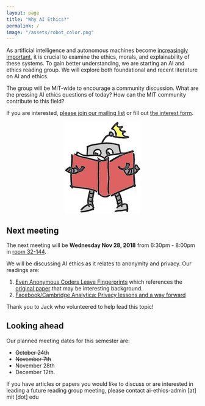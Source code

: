 ```yaml
---
layout: page
title: "Why AI Ethics?"
permalink: /
image: "/assets/robot_color.png"
---
```

As artificial intelligence and autonomous machines become [increasingly important](http://news.mit.edu/2018/mit-reshapes-itself-stephen-schwarzman-college-of-computing-1015), it is crucial to examine the ethics, morals, and explainability of these systems.  To gain better understanding, we are starting an AI and ethics reading group. We will explore both foundational and recent literature on AI and ethics.

The group will be MIT-wide to encourage a community discussion. What are the pressing AI ethics questions of today? How can the MIT community contribute to this field?

If you are interested, [please join our mailing list](https://groups.mit.edu/webmoira/list/ai-ethics) or fill out [the interest form](https://goo.gl/forms/I4H4XFC7gmcci8Ys2).

<center>
	<img src="/assets/robot_color.png">
</center>



## Next meeting

The next meeting will be **Wednesday Nov 28, 2018** from 6:30pm - 8:00pm in [room 32-144](https://whereis.mit.edu/?go=32).

We will be discussing AI ethics as it relates to anonymity and privacy. Our readings are:
 1. [Even Anonymous Coders Leave Fingerprints](https://www.wired.com/story/machine-learning-identify-anonymous-code/) which references the [original paper](https://arxiv.org/pdf/1512.08546.pdf) that may be interesting background.
 2. [Facebook/Cambridge Analytica: Privacy lessons and a way forward](https://internetpolicy.mit.edu/blog-2018-fb-cambridgeanalytica/)

Thank you to Jack who volunteered to help lead this topic!


## Looking ahead

Our planned meeting dates for this semester are:
 - ~~October 24th~~
 - ~~November 7th~~
 - November 28th
 - December 12th.

If you have articles or papers you would like to discuss or are interested in leading a future reading group meeting, please contact ai-ethics-admin [at] mit [dot] edu